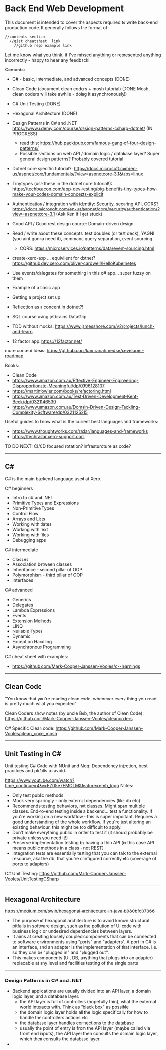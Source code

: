 # Back End Web Development 
This document is intended to cover the aspects required to write back-end production code. It generally follows the format of:
````
//contents section
  //gist cheatsheet  link
    //github repo example link
````
Let me know what you think, if I've missed anything or represented anything incorrectly - happy to hear any feedback!


Contents: 
- C# - basic, intermediate, and advanced concepts (DONE)
- Clean Code (document clean coders + mosh tutorial) (DONE Mosh, clean coders will take awhile - doing it asynchronously!)
- C# Unit Testing (DONE)
- Hexagonal Architecture (DONE)
- Design Patterns in C# and .NET https://www.udemy.com/course/design-patterns-csharp-dotnet/  (IN PROGRESS)
  - read this: https://hub.packtpub.com/famous-gang-of-four-design-patterns/ 
  - Possible sections on web API / domain logic / database layer? Super general design patterns? Probably covered tutorial
- Dotnet core specific tutorial?: https://docs.microsoft.com/en-us/aspnet/core/fundamentals/?view=aspnetcore-3.1&tabs=linux 
- Tinytypes (use these in the dotnet core tutorial!): https://techbeacon.com/app-dev-testing/big-benefits-tiny-types-how-make-your-codes-domain-concepts-explicit


- Authentication / integration with identity: Security, securing API, CORS? https://docs.microsoft.com/en-us/aspnet/core/security/authentication/?view=aspnetcore-3.1 (Ask Ken if I get stuck)
- Good API / Good rest design course: Domain-driven design
- Read / write about these concepts: test doubles (or test deck), YAGNI (you aint gonna need it), command query separation, event sourcing
  - CQRS: https://microservices.io/patterns/data/event-sourcing.html


- create-xero-app ... equivilent for dotnet? https://github.dev.xero.com/oliver-cardwell/HelloKubernetes
- Use events/delegates for something in this c# app... super fuzzy on them
- Example of a basic app 
- Getting a project set up

- Reflection as a concent in dotnet?!
- SQL course using jetbrains DataGrip
- TDD without mocks: https://www.jamesshore.com/v2/projects/lunch-and-learn
- 12 factor app: https://12factor.net/
​

more content ideas: https://github.com/kamranahmedse/developer-roadmap


Books:
- Clean Code
- https://www.amazon.com.au/Effective-Engineer-Engineering-Disproportionate-Meaningful/dp/0996128107
- https://martinfowler.com/books/refactoring.html
- https://www.amazon.com.au/Test-Driven-Development-Kent-Beck/dp/0321146530
- https://www.amazon.com.au/Domain-Driven-Design-Tackling-Complexity-Software/dp/0321125215


Useful guides to know what is the current best languages and frameworks:
- https://www.thoughtworks.com/radar/languages-and-frameworks  
- https://techradar.xero-support.com
​

TO DO NEXT:
CI/CD focused rotation? infrasturcture as code? 


---


## C#
C# is the main backend language used at Xero. 


C# beginners
- Intro to c# and .NET
- Primitive Types and Expressions
- Non-Primitive Types
- Control Flow
- Arrays and Lists
- Working with dates
- Working with text
- Working with files
- Debugging apps


C# intermediate
- Classes
- Association between classes
- Inheritance - second pillar of OOP
- Polymorphism - third pillar of OOP
- Interfaces


C# advanced
- Generics
- Delegates
- Lambda Expressions
- Events
- Extension Methods
- LINQ
- Nullable Types
- Dynamic
- Exception Handling
- Asynchronous Programming


C# cheat sheet with examples: 
- https://github.com/Mark-Cooper-Janssen-Vooles/c--learnings
​

---


## Clean Code
"You know that you're reading clean code, whenever every thing you read is pretty much what you expected"


Clean Coders show notes (by uncle Bob, the author of Clean Code):
https://github.com/Mark-Cooper-Janssen-Vooles/cleancoders


C# Specific Clean code:
https://github.com/Mark-Cooper-Janssen-Vooles/clean_code_mosh


---


## Unit Testing in C#
Unit testing C# Code with NUnit and Moq: Dependency injection, best practices and pitfalls to avoid. 


https://www.youtube.com/watch?time_continue=4&v=EZ05e7EMOLM&feature=emb_logo
Notes:
- Only test public methods
- Mock very sparingly - only external dependencies (like db etc)
- Recommends testing behaviors, not classes. Might span multiple classes. End-to-end testing inside a backend… test a functionality. If you're working on a new workflow - this is super important. Requires a good understanding of the whole workflow. If you're just altering an existing behaviour, this might be too difficult to apply.
- Don’t make everything public in order to test it (it should probably be private unless you need it!)
- Preserve implementation testing by having a thin API (in this case API means public methods in a class - not REST)
- Integration tests are essentially testing that you can talk to the external resource, aka the db, that you’re configured correctly etc (coverage of ports to adapters)


C# Unit Testing:
https://github.com/Mark-Cooper-Janssen-Vooles/UnitTestingCSharp


---


## Hexagonal Architecture 
https://medium.com/swlh/hexagonal-architecture-in-java-b980bfc07366 


- The purpose of hexagonal architecture is to avoid known structural pitfalls in software design, such as the pollution of UI code with business logic or undesired dependencies between layers. 
- It aims at creating loosely coupled components that can be connected to software environments using "ports" and "adapters". A port in C# is an interface, and an adapter is the implementation of that interface. i.e. so they can be "plugged in" and "plugged out".
- This makes components (UI, DB, anything that plugs into an adapter) replacable at any level and facilities testing of the single parts


---


### Design Patterns in C# and .NET
- Backend applications are usually divided into an API layer, a domain logic layer, and a database layer. 
  - the API layer is full of controllers (hopefully thin), what the external world interacts with. Think as "black box" as possible
  - the domain logic layer holds all the logic specifically for how to handle the controllers actions etc
  - the database layer handles connections to the database
  - usually the point of entry is from the API layer (maybe called via front end inputs), the API layer then consults the domain logic layer, which then consults the database layer. 
- 